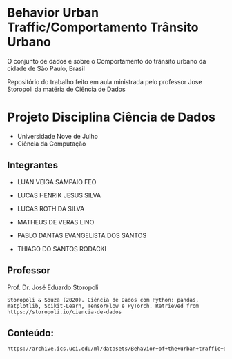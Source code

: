 # Behavior Urban Traffic/Comportamento Trânsito Urbano
O conjunto de dados é sobre o Comportamento do trânsito urbano da cidade de São Paulo, Brasil

Repositório do trabalho feito em aula ministrada pelo professor Jose Storopoli da matéria de Ciência de Dados

# Projeto Disciplina Ciência de Dados

* Universidade Nove de Julho
* Ciência da Computação



## Integrantes
 

* LUAN VEIGA SAMPAIO FEO

* LUCAS HENRIK JESUS SILVA

* LUCAS ROTH DA SILVA

* MATHEUS DE VERAS LINO

* PABLO DANTAS EVANGELISTA DOS SANTOS

* THIAGO DO SANTOS RODACKI



## Professor

Prof. Dr. José Eduardo Storopoli

```
Storopoli & Souza (2020). Ciência de Dados com Python: pandas, matplotlib, Scikit-Learn, TensorFlow e PyTorch. Retrieved from https://storopoli.io/ciencia-de-dados
```

## Conteúdo:

```
https://archive.ics.uci.edu/ml/datasets/Behavior+of+the+urban+traffic+of+the+city+of+Sao+Paulo+in+Brazil
````
